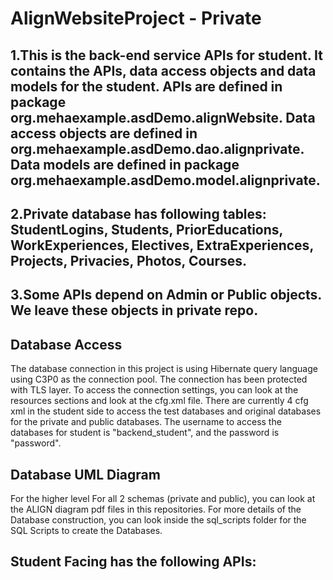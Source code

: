 # AlignWebsiteProject - Private

## 1.This is the back-end service APIs for student. It contains the APIs, data access objects and data models for the student. APIs are defined in package org.mehaexample.asdDemo.alignWebsite. Data access objects are defined in org.mehaexample.asdDemo.dao.alignprivate. Data models are defined in package org.mehaexample.asdDemo.model.alignprivate. 
## 2.Private database has following tables: StudentLogins, Students, PriorEducations, WorkExperiences, Electives, ExtraExperiences, Projects, Privacies, Photos, Courses.
## 3.Some APIs depend on Admin or Public objects. We leave these objects in private repo.

## Database Access

The database connection in this project is using Hibernate query language using
C3P0 as the connection pool. The connection has been protected with TLS layer. To
access the connection settings, you can look at the resources sections and look at
the cfg.xml file. There are currently 4 cfg xml in the student side to access the 
test databases and original databases for the private and public databases.
The username to access the databases for student is "backend_student", and the password
is "password".

## Database UML Diagram

For the higher level For all 2 schemas (private and public), you can look at the 
ALIGN diagram pdf files in this repositories. For more details of the Database construction, 
you can look inside the sql_scripts folder for the SQL Scripts to create the Databases.

## Student Facing has the following APIs:

